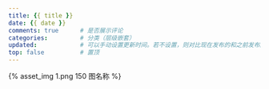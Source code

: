 ```yaml
---
title: {{ title }}
date: {{ date }}
comments: true      # 是否展示评论
categories:         # 分类（层级嵌套）
updated:            # 可以手动设置更新时间。若不设置，则对比现在发布的和之前发布的是否有修改来设置更新时间
top: false          # 置顶
---
```


{% asset_img 1.png 150 图名称 %}
<!-- more -->
